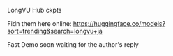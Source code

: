 LongVU Hub ckpts


Fidn them here online: https://huggingface.co/models?sort=trending&search=longvu+ja

Fast Demo soon waiting for the author's reply
